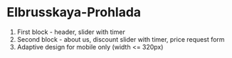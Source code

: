 # Elbrusskaya-Prohlada

1) First block - header, slider with timer
2) Second block - about us, discount slider with timer, price request form
3) Adaptive design for mobile only (width <= 320px)
